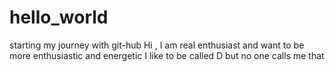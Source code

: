 # hello_world
starting my journey with git-hub
Hi , I am real enthusiast and want to be more enthusiastic and energetic
I like to be called D but no one calls me that 
